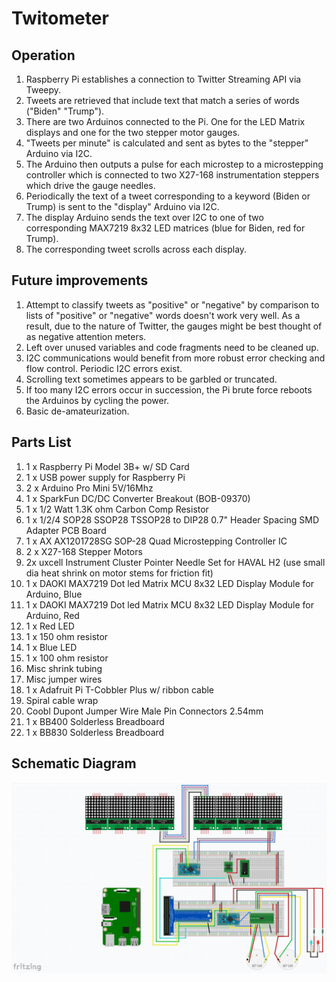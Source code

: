# Twitometer  

## Operation  
1. Raspberry Pi establishes a connection to Twitter Streaming API via Tweepy.  
2. Tweets are retrieved that include text that match a series of words ("Biden" "Trump").  
3. There are two Arduinos connected to the Pi. One for the LED Matrix displays and one for the two stepper motor gauges.
4. "Tweets per minute" is calculated and sent as bytes to the "stepper" Arduino via I2C.  
5. The Arduino then outputs a pulse for each microstep to a microstepping controller which is connected to two X27-168 instrumentation steppers which drive the gauge needles.  
6. Periodically the text of a tweet corresponding to a keyword (Biden or Trump) is sent to the "display" Arduino via I2C.  
7. The display Arduino sends the text over I2C to one of two corresponding MAX7219 8x32 LED matrices (blue for Biden, red for Trump).  
8. The corresponding tweet scrolls across each display.  

## Future improvements   
1. Attempt to classify tweets as "positive" or "negative" by comparison to lists of "positive" or "negative" words doesn't work very well. As a result, due to the nature of Twitter, the gauges might be best thought of as negative attention meters.   
2. Left over unused variables and code fragments need to be cleaned up.  
3. I2C communications would benefit from more robust error checking and flow control. Periodic I2C errors exist.  
4. Scrolling text sometimes appears to be garbled or truncated.  
5. If too many I2C errors occur in succession, the Pi brute force reboots the Arduinos by cycling the power.  
6. Basic de-amateurization.  

 ## Parts List
1. 1 x Raspberry Pi Model 3B+ w/ SD Card
2. 1 x USB power supply for Raspberry Pi
3. 2 x Arduino Pro Mini 5V/16Mhz
4. 1 x SparkFun DC/DC Converter Breakout (BOB-09370)
5. 1 x 1/2 Watt  1.3K ohm Carbon Comp Resistor
6. 1 x 1/2/4 SOP28 SSOP28 TSSOP28 to DIP28 0.7" Header Spacing SMD Adapter PCB Board
7. 1 x AX AX1201728SG SOP-28 Quad Microstepping Controller IC
8. 2 x X27-168 Stepper Motors
9. 2x uxcell Instrument Cluster Pointer Needle Set for HAVAL H2 (use small dia heat shrink on motor stems for friction fit)
10. 1 x DAOKI MAX7219 Dot led Matrix MCU 8x32 LED Display Module for Arduino, Blue
11. 1 x DAOKI MAX7219 Dot led Matrix MCU 8x32 LED Display Module for Arduino, Red
12. 1 x Red LED
13. 1 x 150 ohm resistor
14. 1 x Blue LED
15. 1 x 100 ohm resistor
16. Misc shrink tubing
17. Misc jumper wires
18. 1 x Adafruit Pi T-Cobbler Plus w/ ribbon cable
19. Spiral cable wrap
20. Coobl Dupont Jumper Wire Male Pin Connectors 2.54mm
21. 1 x BB400 Solderless Breadboard 
22. 1 x BB830 Solderless Breadboard

## Schematic Diagram  
![fritzing](./images/fritzing.PNG)